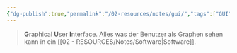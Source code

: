 ```yaml
---
{"dg-publish":true,"permalink":"/02-resources/notes/gui/","tags":["GUI"],"noteIcon":"","updated":"2024-08-02T05:26:26.000+02:00"}
---
```


> **G**raphical **U**ser **I**nterface.
> Alles was der Benutzer als Graphen sehen kann in ein [[02 - RESOURCES/Notes/Software\|Software]].